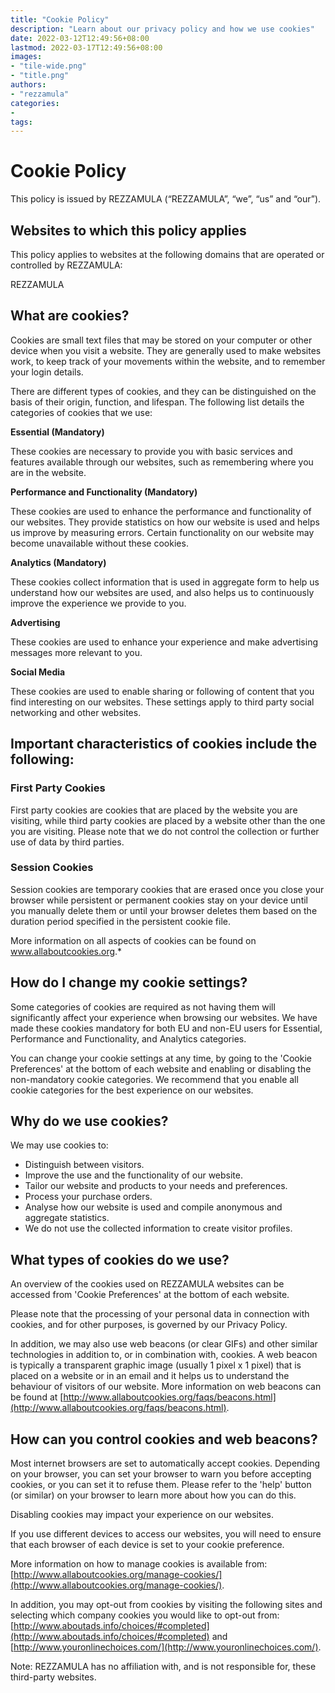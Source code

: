 ```yaml
---
title: "Cookie Policy"
description: "Learn about our privacy policy and how we use cookies"
date: 2022-03-12T12:49:56+08:00
lastmod: 2022-03-17T12:49:56+08:00
images:
- "tile-wide.png"
- "title.png"
authors:
- "rezzamula"
categories:
- 
tags:
---
```


# Cookie Policy

This policy is issued by REZZAMULA (“REZZAMULA”, “we”, “us” and “our”).

 
## Websites to which this policy applies

This policy applies to websites at the following domains that are operated or controlled by REZZAMULA:

REZZAMULA

## What are cookies?

Cookies are small text files that may be stored on your computer or other device when you visit a website. They are generally used to make websites work, to keep track of your movements within the website, and to remember your login details.

There are different types of cookies, and they can be distinguished on the basis of their origin, function, and lifespan. The following list details the categories of cookies that we use:

**Essential (Mandatory)**

These cookies are necessary to provide you with basic services and features available through our websites, such as remembering where you are in the website.

**Performance and Functionality (Mandatory)**

These cookies are used to enhance the performance and functionality of our websites. They provide statistics on how our website is used and helps us improve by measuring errors. Certain functionality on our website may become unavailable without these cookies.

**Analytics (Mandatory)**

These cookies collect information that is used in aggregate form to help us understand how our websites are used, and also helps us to continuously improve the experience we provide to you.

**Advertising**

These cookies are used to enhance your experience and make advertising messages more relevant to you.

**Social Media**

These cookies are used to enable sharing or following of content that you find interesting on our websites. These settings apply to third party social networking and other websites.

## Important characteristics of cookies include the following:

### First Party Cookies

First party cookies are cookies that are placed by the website you are visiting, while third party cookies are placed by a website other than the one you are visiting. Please note that we do not control the collection or further use of data by third parties.

### Session Cookies

Session cookies are temporary cookies that are erased once you close your browser while persistent or permanent cookies stay on your device until you manually delete them or until your browser deletes them based on the duration period specified in the persistent cookie file.

More information on all aspects of cookies can be found on www.allaboutcookies.org.*

 
## How do I change my cookie settings?

Some categories of cookies are required as not having them will significantly affect your experience when browsing our websites. We have made these cookies mandatory for both EU and non-EU users for Essential, Performance and Functionality, and Analytics categories.

You can change your cookie settings at any time, by going to the 'Cookie Preferences' at the bottom of each website and enabling or disabling the non-mandatory cookie categories. We recommend that you enable all cookie categories for the best experience on our websites.

 
## Why do we use cookies?

We may use cookies to:

- Distinguish between visitors.
- Improve the use and the functionality of our website.
- Tailor our website and products to your needs and preferences.
- Process your purchase orders.
- Analyse how our website is used and compile anonymous and aggregate statistics.
- We do not use the collected information to create visitor profiles.

 
## What types of cookies do we use?

An overview of the cookies used on REZZAMULA websites can be accessed from 'Cookie Preferences' at the bottom of each website.

Please note that the processing of your personal data in connection with cookies, and for other purposes, is governed by our Privacy Policy.

In addition, we may also use web beacons (or clear GIFs) and other similar technologies in addition to, or in combination with, cookies. A web beacon is typically a transparent graphic image (usually 1 pixel x 1 pixel) that is placed on a website or in an email and it helps us to understand the behaviour of visitors of our website. More information on web beacons can be found at [http://www.allaboutcookies.org/faqs/beacons.html](http://www.allaboutcookies.org/faqs/beacons.html).

 
## How can you control cookies and web beacons?

Most internet browsers are set to automatically accept cookies. Depending on your browser, you can set your browser to warn you before accepting cookies, or you can set it to refuse them. Please refer to the 'help' button (or similar) on your browser to learn more about how you can do this.

Disabling cookies may impact your experience on our websites.

If you use different devices to access our websites, you will need to ensure that each browser of each device is set to your cookie preference.

More information on how to manage cookies is available from: [http://www.allaboutcookies.org/manage-cookies/](http://www.allaboutcookies.org/manage-cookies/).

In addition, you may opt-out from cookies by visiting the following sites and selecting which company cookies you would like to opt-out from: [http://www.aboutads.info/choices/#completed](http://www.aboutads.info/choices/#completed) and [http://www.youronlinechoices.com/](http://www.youronlinechoices.com/).

Note: REZZAMULA has no affiliation with, and is not responsible for, these third-party websites.